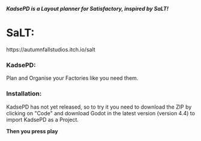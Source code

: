 <em><strong>KadsePD is a Layout planner for Satisfactory, inspired by SaLT!</strong></em>

<h1>SaLT:</h1>
https://autumnfallstudios.itch.io/salt


<h3><b>KadsePD:</b></h3>
Plan and Organise your Factories like you need them. 


<h3>Installation:</h3>
<p>KadsePD has not yet released, so to try it you need to download the ZIP by clicking on "Code" and download Godot in the latest version (version 4.4) to import KadsePD as a Project.</p>
<p><b>Then you press play</b></p>

